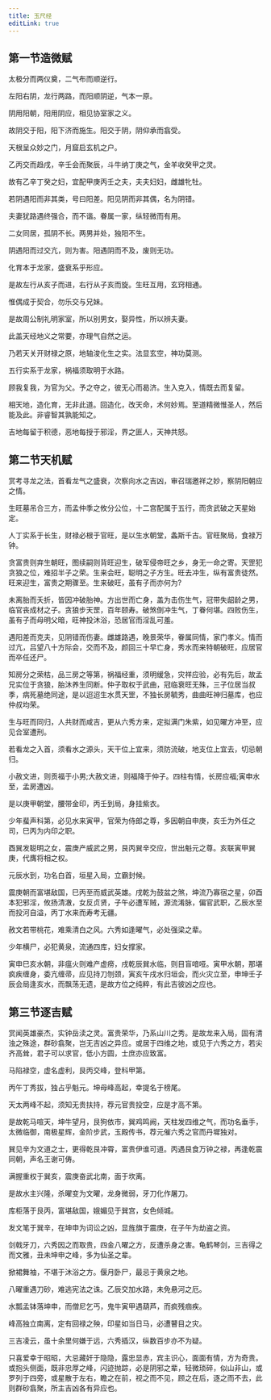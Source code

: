 ```yaml
---
title: 玉尺经
editLink: true
---
```


## 第一节造微赋

太极分而两仪奠，二气布而顺逆行。

左阳右阴，龙行两路，而阳顺阴逆，气本一原。

阴用阳朝，阳用阴应，相见协室家之义。

故阴交于阳，阳下济而施生。阳交于阴，阴仰承而翕受。

天根呈众妙之门，月窟启玄机之户。

乙丙交而趋戌，辛壬会而聚辰，斗牛纳丁庚之气，金羊收癸甲之灵。

故有乙辛丁癸之妇，宜配甲庚丙壬之夫，夫夫妇妇，雌雄牝牡。

若阴遇阳而非其类，号曰阳差。阳见阴而非其偶，名为阴错。

夫妻犹路遇终强合，而不谐。眷属一家，纵轻微而有用。

二女同居，孤阴不长。两男并处，独阳不生。

阴遇阳而过交亢，则为害。阳遇阴而不及，废则无功。

化育本于龙家，盛衰系乎形应。

是故左行从亥子而进，右行从子亥而旋。生旺互用，玄窍相通。

惟偶成于契合，勿乐交与兄妹。

是故周公制礼明家室，所以别男女，娶异性，所以辨夫妻。

此盖天经地义之常要，亦理气自然之运。

乃若天关开财禄之原，地轴浚化生之实。法显玄空，神功莫测。

五行实系于龙家，祸福须取明于水路。

顾我复我，为官为父。予之夺之，彼无心而曷济。生入克入，情既去而复留。

相天地，造化育，无非此道。回造化，改天命，术何妙焉。至道精微惟圣人，然后能及此。非睿智其孰能知之。

吉地每留于积德，恶地每授于邪淫，界之匪人，天神共怒。

## 第二节天机赋

赏考寻龙之法，首看龙气之盛衰，次察向水之吉凶，审召瑞邀祥之妙，察阴阳朝应之情。

生旺墓吊合三方，而孟仲季之攸分公位，十二宫配属于五行，而贪武破之天星始定。

人丁实系于长生，财禄必根于官旺，是以生水朝堂，螽斯千古。官旺聚局，食禄万钟。

贪富贵则弃生朝旺，图续嗣则背旺迎生，破军侵帝旺之乡，身无一命之寄。天罡犯贪狼之位，难招半子之荣。生来会旺，聪明之子方生。旺去冲生，纵有富贵徒然。旺来迎生，富贵之期骤至。生来破旺，虽有子而亦何为?

未离胎而夭折，皆因冲破胎神。方出世而亡身，盖为击伤生气，冠带失龆龄之男，临官丧成材之子。贪狼步天罡，百年颐寿。破煞倒冲生气，丁眷何堪。四败伤生，虽有子而母明父暗，旺神投沐浴，恐居官而淫乱可羞。

遇阳差而克夫，见阴错而伤妻。雌雄路遇，晚景荣华，眷属同情，家门孝义。情而过亢，吕望八十方际会，交而不及，颜回三十早亡身，秀水而来特朝破旺，应居官而卒任还尸。

知房分之荣枯，品三房之等第，祸福经重，须明缓急，灾祥应验，必有先后，故孟兄实位于贪狼，胎沐养生同断。仲子取权于武曲，冠临衰旺无殊，三子位居当叔季，病死墓绝同途，是以迢迢生水贯天罡，不独长房毓秀，曲曲旺神归墓库，也应仲叔均荣。

生与旺而同归，人共财而咸吉，更从六秀方来，定拟满门朱紫，如见曜方冲至，应见合室遭刑。

若看龙之入首，须看水之源头，天干位上宜来，须防流破，地支位上宜去，切忌朝归。

小赦文进，则贡福于小男;大赦文进，则福降于仲子。四柱有情，长房应福;寅申水至，孟房遭凶。

是以庚甲朝堂，腰带金印，丙壬到局，身挂紫衣。

少年蜚声科第，必见水来寅甲，官荣为侍郎之尊，多因朝自申庚，亥壬为外任之司，巳丙为内印之职。

酉巽发聪明之女，震庚产威武之男，艮丙巽辛交应，世出魁元之尊。亥联寅甲巽庚，代膺将相之权。

元辰水到，功名白首，垣星入局，立霸封候。

震庚朝而富堪敌国，巳丙至而威武英雄。戌乾为鼓盆之煞，坤流乃寡宿之星，卯酉本犯邪淫，攸扬清澈，女反贞贤，子午必遭军贼，源流淆脉，偏官武职，乙辰水至而投河自溢，丙丁水来而寿考无疆。

赦文若带桃花，难乘清白之风。六秀如逢曜气，必处强梁之辈。

少年横尸，必犯黄泉，流通四库，妇女撑家。

寅申巳亥水朝，非瘟火则难产虚痨，戌乾辰巽水临，则目盲喑哑。寅甲水朝，那堪疯疾缠身，委亢缠帚，应见持刀刎颈，寅亥午戌水归垣会，而火灾立至，申坤壬子辰会局逢亥水，而飘荡无遗，是故方位之纯粹，有此吉彼凶之应也。

## 第三节逐吉赋

赏闻英雄豪杰，实钟岳渎之灵。富贵荣华，乃系山川之秀。是故龙来入局，固有清浊之殊途，群砂翕聚，岂无吉凶之异应。或居于四维之地，或见于六秀之方，若尖齐高耸，君子可以求官，低小方圆，士庶亦应致富。

马陷禄空，虚名虚利，艮丙交峰，登科甲第。

丙午丁秀拔，独占乎魁元。坤母峰高起，幸提名于榜尾。

天太两峰不起，须知无贵扶持，荐元官贵投空，应是才高不第。

是故乾马喧天，坤牛望月，艮狗依市，巽鸡鸣阙，天柱发四维之气，而功名垂手，太微临御，南极星辉，金阶步武，玉殿传书，荐元催六秀之官而丹墀独对。

巽见辛为文道之士，更得乾艮冲霄，富贵伊谁可道。丙遇艮食万钟之禄，再逢乾震同朝，声名王谢可俦。

满握重权于巽亥，震庚奋武北南，面于坎离。

是故水主兴隆，杀曜变为文曜，龙身微弱，牙刀化作屠刀。

库柜落于艮丙，富堪敌国，娥媚见于巽宫，女色倾城。

发文笔于巽辛，在坤申为词讼之凶，显旌旗于震庚，在子午为劫盗之资。

剑戟牙刀，六秀因之而取贵，四金八曜之方，反遭杀身之害。龟鹤琴剑，三吉得之而文雅，丑未坤申之峰，多为仙圣之辈。

掀裙舞袖，不堪于沐浴之方。偃月卧尸，最忌于黄泉之地。

八曜重遇刀砂，难逃宪法之诛。乙辰交加水路，未免悬河之厄。

水瓢孟钵落坤申，而僧尼乞丐，鬼牛寅甲遇葫芦，而疯残痼疾。

峰高独立南离，定有回禄之殃，印星如当日马，必遭瞽目之灾。

三吉凌云，虽十余里何嫌于远，六秀插汉，纵数百步亦不为疑。

只喜爱幸于昭昭，大忌藏奸于隐隐，露忠显赤，宾主识心，面面有情，方为奇贵。或抱头侧面，既非忠厚之峰，闪迹抛踪，必是阴邪之辈，轻微琐碎，似山非山，或罗列于四旁，或星散于左右，瞻之在前，视之而不见，顾之在后，逐之而不去，此则群砂翕聚，所主吉凶各有异应也。
